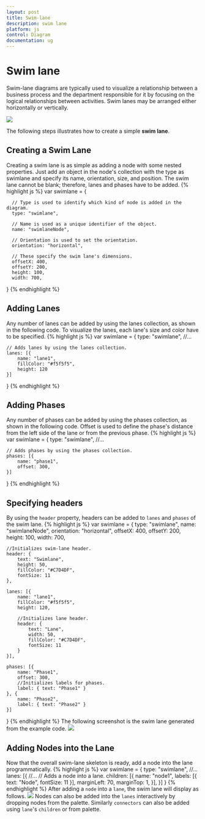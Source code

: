 ```yaml
---
layout: post
title: Swim-lane
description: swim lane 
platform: js
control: Diagram
documentation: ug
---
```


# Swim lane 

Swim-lane diagrams are typically used to visualize a relationship between a business process and the department responsible for it by focusing on the logical relationships between activities. Swim lanes may be arranged either horizontally or vertically.

![]("/js/Diagram/Swim-lane_images/Swim-lane_img1.png") 

The following steps illustrates how to create a simple **swim lane**.

## Creating a Swim Lane 
Creating a swim lane is as simple as adding a node with some nested properties. Just add an object in the node's collection with the type as swimlane and specify its name, orientation, size, and position. The swim lane cannot be blank; therefore, lanes and phases have to be added.
{% highlight js %}
var swimlane = {
      
      // Type is used to identify which kind of node is added in the diagram.
      type: "swimlane",
      
      // Name is used as a unique identifier of the object.
      name: "swimlaneNode",
      
      // Orientation is used to set the orientation.
      orientation: "horizontal",
      
      // These specify the swim lane's dimensions.
      offsetX: 400,
      offsetY: 200,
      height: 100,
      width: 700,
}
{% endhighlight %}
## Adding Lanes 
Any number of lanes can be added by using the lanes collection, as shown in the following code. To visualize the lanes, each lane's size and color have to be specified.
{% highlight js %}
var swimlane = {
    type: "swimlane",
    //...

    // Adds lanes by using the lanes collection.
    lanes: [{
        name: "lane1",
        fillColor: "#f5f5f5",
        height: 120
    }]
}
{% endhighlight %}
## Adding Phases 
Any number of phases can be added by using the phases collection, as shown in the following code. Offset is used to define the phase's distance from the left side of the lane or from the previous phase.
{% highlight js %}
var swimlane = {
    type: "swimlane",
    //...

    // Adds phases by using the phases collection.
    phases: [{
        name: "phase1",
        offset: 300,
    }]
}
{% endhighlight %}
## Specifying headers 
By using the `header` property, headers can be added to `lanes` and `phases` of the swim lane.
{% highlight js %}
var swimlane = {
    type: "swimlane",
    name: "swimlaneNode",
    orientation: "horizontal",
    offsetX: 400,
    offsetY: 200,
    height: 100,
    width: 700,

    //Initializes swim-lane header.
    header: {
        text: "Swimlane",
        height: 50,
        fillColor: "#C7D4DF",
        fontSize: 11
    },

    lanes: [{
        name: "lane1",
        fillColor: "#f5f5f5",
        height: 120,

        //Initializes lane header.
        header: {
            text: "Lane",
            width: 50,
            fillColor: "#C7D4DF",
            fontSize: 11
        }
    }],

    phases: [{
        name: "Phase1",
        offset: 300,
        //Initializes labels for phases.
        label: { text: "Phase1" }
    }, {
        name: "Phase2",
        label: { text: "Phase2" }
    }]
}
{% endhighlight %}
The following screenshot is the swim lane generated from the example code.
![]("/js/Diagram/Swim-lane_images/Swim-lane_img2.png") 

## Adding Nodes into the Lane 
Now that the overall swim-lane skeleton is ready, add a node into the lane programmatically.
{% highlight js %}
var swimlane = {
    type: "swimlane",
    //...
    lanes: [{
        //... 
        // Adds a node into a lane.
        children: [{
            name: "node1",
            labels: [{ text: "Node", fontSize: 11 }],
            marginLeft: 70,
            marginTop: 1,
        }],
    }]
}
{% endhighlight %}
After adding a `node` into a `lane`, the swim lane will display as follows.
![]("/js/Diagram/Swim-lane_images/Swim-lane_img3.png") 
Nodes can also be added into the `lanes` interactively by dropping nodes from the palette. Similarly `connectors` can also be added using `lane`'s `children` or from palette.